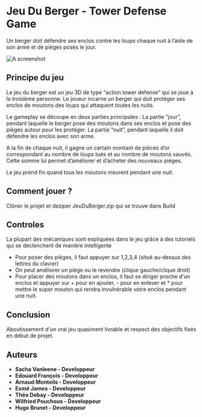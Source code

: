# Jeu Du Berger - Tower Defense Game
Un berger doit défendre ses enclos contre les loups chaque nuit à l’aide de son arme et de pièges posés le jour.

![A screenshot](screenshot.png)


## Principe du jeu

Le jeu du berger est un jeu 3D de type “action tower defense” qui se joue à la troisième personne. Le joueur incarne un berger qui doit protéger ses enclos de moutons des loups qui attaquent toutes les nuits. 

Le gameplay se découpe en deux parties principales :
La partie “jour”, pendant laquelle le berger pose des moutons dans ses enclos et pose des pièges autour pour les protéger.
La partie “nuit”, pendant laquelle il doit défendre les enclos avec son arme.

A la fin de chaque nuit, il gagne un certain montant de pièces d’or correspondant au nombre de loups tués et au nombre de moutons sauvés. Cette somme lui permet d’améliorer et d’acheter des nouveaux pièges.

Le jeu prend fin quand tous les moutons meurent pendant une nuit.


## Comment jouer ?

Clôner le projet et deziper JeuDuBerger.zip qui se trouve dans Build
 
 
## Controles

La plupart des mécaniques sont expliquées dans le jeu grâce à des tutoriels qui se déclenchent de manière intelligente
- Pour poser des pièges, il faut appuyer sur 1,2,3,4 (situé au-dessus des lettres du clavier)
- On peut améliorer un piège ou le revendre (clique gauche/clique droit)
- Pour placer des moutons dans un enclos, il faut se diriger proche d'un enclos et appuyer sur + pour en ajouter, - pour en enlever
et * pour mettre le super mouton qui rendra invulnérable votre enclos pendant une nuit.

## Conclusion

Aboutissement d'un vrai jeu quasiment livrable et respect des objectifs fixés en début de projet.



## Auteurs

* **Sacha Vanleene - Developpeur** 
* **Edouard François - Developpeur**
* **Arnaud Monteils - Developpeur**
* **Esmé James - Developpeur**
* **Théo Debay - Developpeur**
* **Wilfried Pouchous - Developpeur**
* **Hugo Brunet - Developpeur**
